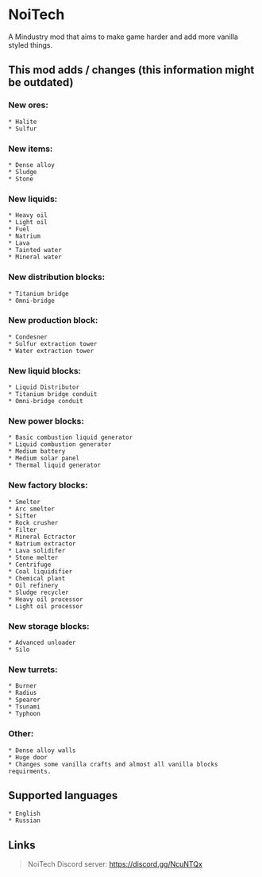# NoiTech

A Mindustry mod that aims to make game harder and add more vanilla styled things.

## This mod adds / changes (this information might be outdated)

### New ores:
	* Halite
	* Sulfur
### New items:
	* Dense alloy
	* Sludge
	* Stone
### New liquids:
	* Heavy oil
	* Light oil
	* Fuel
	* Natrium
	* Lava
	* Tainted water
	* Mineral water
### New distribution blocks:
	* Titanium bridge
	* Omni-bridge
### New production block:
	* Condesner
	* Sulfur extraction tower
	* Water extraction tower
### New liquid blocks:
	* Liquid Distributor
	* Titanium bridge conduit
	* Omni-bridge conduit
### New power blocks:
	* Basic combustion liquid generator
	* Liquid combustion generator
	* Medium battery
	* Medium solar panel
	* Thermal liquid generator
### New factory blocks:
	* Smelter
	* Arc smelter
	* Sifter
	* Rock crusher
	* Filter
	* Mineral Ectractor
	* Natrium extractor
	* Lava solidifer
	* Stone melter
	* Centrifuge
	* Coal liquidifier
	* Chemical plant
	* Oil refinery
	* Sludge recycler
	* Heavy oil processor
	* Light oil processor
### New storage blocks:
	* Advanced unloader
	* Silo
### New turrets:
	* Burner
	* Radius
	* Spearer
	* Tsunami
	* Typhoon
### Other:
	* Dense alloy walls
	* Huge door
	* Changes some vanilla crafts and almost all vanilla blocks requirments.

## Supported languages
	* English
	* Russian

## Links
> NoiTech Discord server: https://discord.gg/NcuNTQx

